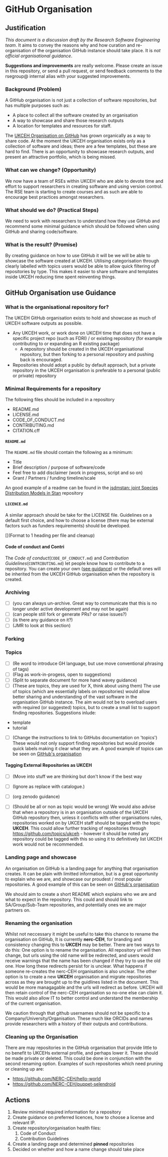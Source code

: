 # GitHub Organisation

## Justification

_This document is a discussion draft by the Research Software Engineering team_. It aims to convey the reasons why and how curation and re-organisation of the organisation GitHub instance should take place. It is _not official organisational guidance_.

**Suggestions and improvements** are really welcome. Please create an issue in this repository, or send a pull request, or send feedback comments to the rsegroup@ internal alias with your suggested improvements.

### Background (Problem)

A GitHub organisation is not just a collection of software repositories, but has multiple purposes such as:
- A place to collect all the software created by an organisation
- A way to showcase and share those research outputs
- A location for templates and resources for staff.

The [UKCEH Organisation on GitHub](https://github.com/NERC-CEH/) has grown organically as a way to share code. At the moment the UKCEH organisation exists only as a collection of software and ideas; there are a few templates, but these are hard to find. There is an opportunity to showcase research outputs, and present an attractive portfolio, which is being missed.

### What can we change? (Opportunity)

We now have a team of RSEs within UKCEH who are able to devote time and effort to support researchers in creating software and using version control. The RSE team is starting to create courses and as such are able to encourage best practices amongst researchers.

### What should we do? (Practical Steps)

We need to work with researchers to understand how they use GitHub and recommend some minimal guidance which should be followed when using GitHub and sharing code/software. 

### What is the result? (Promise)

By creating guidance on how to use GitHub it will be we will be able to showcase the software created at UKCEH.  Utilising categorisation through clearly labelled with topics users would be able to allow quick filtering of repositories by type. This makes it easier to share software and templates inside UKCEH reducing time spent reinventing things.


## GitHub Organisation use Guidance

### What is the organisational repository for?

The UKCEH GitHub organisation exists to hold and showcase as much of UKCEH software outputs as possible.

- Any UKCEH work, or work done on UKCEH time that does not have a specific project repo (such as FDRI) / or existing repository (for example contributing to or expanding an R existing package)
  - A repository should be created in the UKCEH organisational repository, but then forking to a personal repository and pushing back is encouraged.
- Repositories should adopt a public by default approach, but a private repository in the UKCEH organisation is preferable to a personal (public or private) repository

### Minimal Requirements for a repository

The following files should be included in a repository

- README.md
- LICENSE.md
- CODE_OF_CONDUCT.md
- CONTRIBUTING.md
- CITATION.cff


#### `README.md`

The `README.md` file should contain the following as a minimum:

- Title
- Brief description / purpose of software/code
- Feel free to add disclaimer (work in progress, script and so on)
- Grant / Partners / funding timeline/scale

An good example of a readme can be found in the [jsdmstan: joint Species Distribution Models in Stan](https://github.com/NERC-CEH/jsdmstan) repository

#### `LICENCE.md`

A similar approach should be take for the LICENSE file.  Guidelines on a default first choice, and how to choose a license (there may be external factors such as funders requirements) should be developed.

[](Format to 1 heading per file and cleanup)

#### Code of conduct and Contri

The *Code of conduct*(`CODE_OF_CONDUCT.md`) and *Contribution Guidelines*(`CONTRIBUTING.md`) let people know how to contribute to a repository.  You can create your own ([see guidance](guidance_contributing.md)) or the default ones will be inherited from the UKCEH GitHub organisation when the repository is created.

### Archiving 
- [ ] (you can always un-archive.  Great way to communicate that this is no longer under active development and may not be again)
- [ ] (can people still fork or generate PRs? or raise issues?)
- [ ] (is there any guidance on it?)
- [ ] (JMR to look at this section)

### Forking


### Topics

- [ ] (Re word to introduce GH language, but use move conventional phrasing of tags)
- [ ] (Flag as work-in-progess, open to suggestions)
- [ ] (Split to separate document for more hand wavey guidance)
- [ ] (These are topics, they are used for X, think about using them)
The use of topics (which are essentially labels on repositories) would allow better sharing and understanding of the vast software in the organisation GitHub instance.   The aim would not be to overload users with required (or suggested) topics, but to create a small list to support finding repositories.  Suggestions inlude:

- template
- tutorial

- [ ] (Change the instructions to link to GitHubs documentation on 'topics')
These would not only support finding repositories but would provide quick labels making it clear what they are. A good example of topics can be seen on [GitHub's organisation](https://github.com/github)

#### Tagging External Repositories as **UKCEH**

- [ ] (Move into stuff we are thinking but don't know if the best way
- [ ] (Ignore as replace with catalogue.)
- [ ] (org zenodo guidance)
- [ ] (Should be all or non as topic would be wrong)
We would also advise that when a repository is in an organisation outside of the UKCEH GitHub repository then, unless it conflicts with other organisations rules, repositories worked on by UKCEH staff should be tagged with the topic **UKCEH**. This could allow further tracking of repositories through https://github.com/topics/ukceh - however it should be noted any repository could be tagged with this so using it to definitively list UKCEH work would not be recommended.




### Landing page and showcase

An organisation on GitHub is a landing page for anything that organisation creates.  It can be plain with limitted information, but is a great opportunity to explain who we are, and showcase our proudest / most popular repositories. A good example of this can be seen on [GitHub's organisation](https://github.com/github)   

We should aim to create a short README which explains who we are and what to expect in the repository.  This could and should link to SA/Group/Sub-Team repositories, and potentially ones we are major partners on.

### Renaming the organisation

Whilst not neccessary it might be useful to take this chance to rename the organisation on GitHub,  It is currently **nerc-CEH**, for branding and consistency changing this to **UKCEH** may be better.  There are two ways to do this: One option is to rename the organisation.  All repository url will then change, but urls using the old name will be redirected, and users would receive warnings that the name has been changed if they try to use the old one. How long these redirects persist for is unclear. What happens if someone re-creates the nerc-CEH organisation is also unclear.  The other option is to create a new **UKCEH** organisation and migrate repositories across as they are brought up to the guidlines listed in the document. This would be more managagable and the urls will redirect as before.  UKCEH will then retain control of the nerc-CEH organisation so no-one else can claim it. This would also allow IT to better control and understand the membership of the current organisation.

We caution through that github usernames should not be specific to a Company/University/Organisation.  These much like ORCIDs and names provide researchers with a history of their outputs and contributions.

### Cleaning up the Organisation

There are may repositories in the GitHub organisation that provide little to no benefit to UKCEHs external profile, and perhaps lower it.  These should be made private or deleted.  This could be done in conjunction with the second renaming option. Examples of such repositories which need pruning or cleaning up are:
 - https://github.com/NERC-CEH/hello-world 
 - https://github.com/NERC-CEH/puppet-selendroid 

## Actions

1. Review minimal required information for a repository
2. Create guidance on preferred licences, how to choose a license and relevant IP.
3. Create repository/organisation health files:
   1. Code of Conduct
   2. Contribution Guidelines
3. Create a landing page and determined **pinned** repositories
4. Decided on whether and how a name change should take place
   
